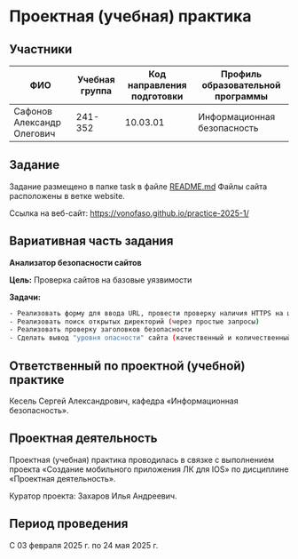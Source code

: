 # Проектная (учебная) практика

## Участники

| ФИО       | Учебная группа | Код направления подготовки | Профиль образовательной программы |
|-----------|----------------|----------------------------|-----------------------------------|
  | Сафонов Александр Олегович | 241-352         | 10.03.01                   | Информационная безопасность            |

## Задание

Задание размещено в папке task в файле [README.md](task/README.md)
Файлы сайта расположены в ветке website.

Ссылка на веб-сайт: https://vonofaso.github.io/practice-2025-1/

## Вариативная часть задания

**Анализатор безопасности сайтов**

**Цель:** Проверка сайтов на базовые уязвимости  

**Задачи:**
```bash
- Реализовать форму для ввода URL, провести проверку наличия HTTPS на целевом сайте  
- Реализовать поиск открытых директорий (через простые запросы)  
- Реализовать проверку заголовков безопасности  
- Сделать вывод "уровня опасности" сайта (качественный и количественный)
```
## Ответственный по проектной (учебной) практике

Кесель Сергей Александрович, кафедра «Информационная безопасность».  

## Проектная деятельность

Проектная (учебная) практика проводилась в связке с выполнением проекта «Создание мобильного приложения ЛК для IOS» по дисциплине «Проектная деятельность».  

Куратор проекта: Захаров Илья Андреевич.

## Период проведения

С 03 февраля 2025 г. по 24 мая 2025 г.
